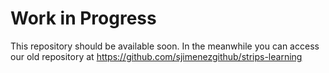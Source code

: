 # Work in Progress

This repository should be available soon. In the meanwhile you can access our old repository at <https://github.com/sjimenezgithub/strips-learning>
